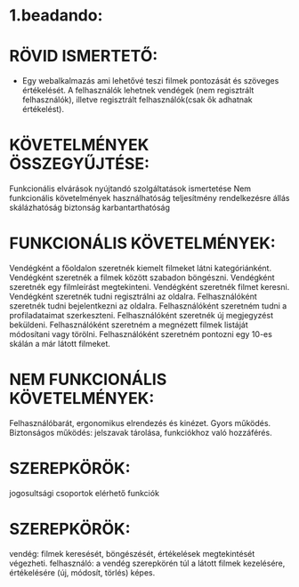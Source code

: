 # 1.beadando:

# RÖVID ISMERTETŐ:

-
  Egy webalkalmazás ami lehetővé teszi filmek pontozását és szöveges értékelését.
  A felhasználók lehetnek vendégek (nem regisztrált felhasználók), illetve regisztrált felhasználók(csak ők adhatnak értékelést).

# KÖVETELMÉNYEK ÖSSZEGYŰJTÉSE:
  Funkcionális elvárások
  nyújtandó szolgáltatások ismertetése
  Nem funkcionális követelmények
  használhatóság
  teljesítmény
  rendelkezésre állás
  skálázhatóság
  biztonság
  karbantarthatóság
  
# FUNKCIONÁLIS KÖVETELMÉNYEK:
  Vendégként a főoldalon szeretnék kiemelt filmeket látni kategóriánként.
  Vendégként szeretnék a filmek között szabadon böngészni.
  Vendégként szeretnék egy filmleírást megtekinteni.
  Vendégként szeretnék filmet keresni.
  Vendégként szeretnék tudni regisztrálni az oldalra.
  Felhasználóként szeretnék tudni bejelentkezni az oldalra.
  Felhasználóként szeretném tudni a profiladataimat szerkeszteni.
  Felhasználóként szeretnék új megjegyzést beküldeni.
  Felhasználóként szeretném a megnézett filmek listáját módosítani vagy törölni.
  Felhasználóként szeretném pontozni egy 10-es skálán a már látott filmeket.
  
# NEM FUNKCIONÁLIS KÖVETELMÉNYEK:
  Felhasználóbarát, ergonomikus elrendezés és kinézet.
  Gyors működés.
  Biztonságos működés: jelszavak tárolása, funkciókhoz való hozzáférés.
  
# SZEREPKÖRÖK:
  jogosultsági csoportok
  elérhető funkciók
  
# SZEREPKÖRÖK:
  vendég: filmek keresését, böngészését, értékelések megtekintését végezheti.
  felhasználó: a vendég szerepkörén túl a látott filmek kezelésére, értékelésére (új, módosít, törlés) képes.
  
  
